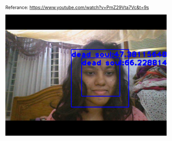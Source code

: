 Referance: https://www.youtube.com/watch?v=PmZ29Vta7Vc&t=9s

![output](https://github.com/tasnimislam/openCV/blob/master/my_image.png)
